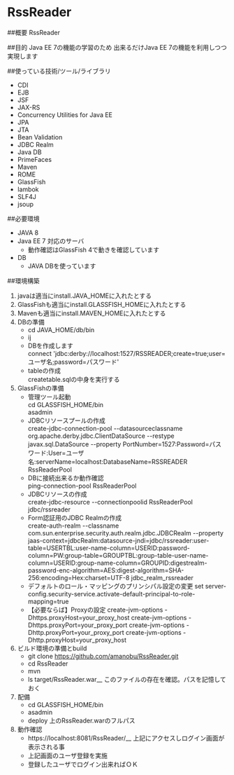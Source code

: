 RssReader
=========

##概要
RssReader

##目的
Java EE 7の機能の学習のため
出来るだけJava EE 7の機能を利用しつつ実現します

##使っている技術/ツール/ライブラリ
* CDI
* EJB
* JSF
* JAX-RS
* Concurrency Utilities for Java EE
* JPA
* JTA
* Bean Validation
* JDBC Realm
* Java DB
* PrimeFaces
* Maven
* ROME
* GlassFish
* lambok
* SLF4J
* jsoup

##必要環境
* JAVA 8
* Java EE 7 対応のサーバ
    * 動作確認はGlassFish 4で動きを確認しています
* DB
    * JAVA DBを使っています

##環境構築
1. javaは適当にinstall.JAVA_HOMEに入れたとする
1. GlassFishも適当にinstall.GLASSFISH_HOMEに入れたとする
1. Mavenも適当にinstall.MAVEN_HOMEに入れたとする
1. DBの準備
    * cd JAVA_HOME/db/bin
    * ij
    * DBを作成します  
	connect 'jdbc:derby://localhost:1527/RSSREADER;create=true;user=ユーザ名;password=パスワード'
    * tableの作成  
	createtable.sqlの中身を実行する
1. GlassFishの準備
    * 管理ツール起動  
		cd GLASSFISH_HOME/bin  
		asadmin
    * JDBCリソースプールの作成  
       create-jdbc-connection-pool --datasourceclassname org.apache.derby.jdbc.ClientDataSource --restype javax.sql.DataSource --property PortNumber=1527:Password=パスワード:User=ユーザ名:serverName=localhost:DatabaseName=RSSREADER RssReaderPool
    * DBに接続出来るか動作確認  
	  ping-connection-pool RssReaderPool
    * JDBCリソースの作成  
	  create-jdbc-resource --connectionpoolid RssReaderPool jdbc/rssreader
    * Form認証用のJDBC Realmの作成  
	  create-auth-realm --classname com.sun.enterprise.security.auth.realm.jdbc.JDBCRealm --property jaas-context=jdbcRealm:datasource-jndi=jdbc/rssreader:user-table=USERTBL:user-name-column=USERID:password-column=PW:group-table=GROUPTBL:group-table-user-name-column=USERID:group-name-column=GROUPID:digestrealm-password-enc-algorithm=AES:digest-algorithm=SHA-256:encoding=Hex:charset=UTF-8 jdbc_realm_rssreader
    * デフォルトのロール・マッピングのプリンシパル設定の変更
	  set server-config.security-service.activate-default-principal-to-role-mapping=true
    * 【必要ならば】Proxyの設定
	  create-jvm-options -Dhttps.proxyHost=your_proxy_host
	  create-jvm-options -Dhttps.proxyPort=your_proxy_port
	  create-jvm-options -Dhttp.proxyPort=your_proxy_port
	  create-jvm-options -Dhttp.proxyHost=your_proxy_host
1. ビルド環境の準備とbuild
	* git clone https://github.com/amanobu/RssReader.git
	* cd RssReader
	* mvn
	* ls target/RssReader.war__
	  このファイルの存在を確認。パスを記憶しておく
1. 配備
	* cd GLASSFISH_HOME/bin  
	* asadmin
	* deploy 上のRssReader.warのフルパス
1. 動作確認
	* https://localhost:8081/RssReader/__
	  上記にアクセスしログイン画面が表示される事
	* 上記画面のユーザ登録を実施
	* 登録したユーザでログイン出来ればＯＫ
